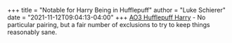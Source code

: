 +++
title = "Notable for Harry Being in Hufflepuff"
author = "Luke Schierer"
date = "2021-11-12T09:04:13-04:00"
+++
[AO3 Hufflepuff Harry](
https://archiveofourown.org/works?commit=Sort+and+Filter&work_search%5Bsort_column%5D=revised_at&work_search%5Bother_tag_names%5D=&exclude_work_search%5Bcategory_ids%5D%5B%5D=23&exclude_work_search%5Brelationship_ids%5D%5B%5D=99&exclude_work_search%5Brelationship_ids%5D%5B%5D=1600&exclude_work_search%5Brelationship_ids%5D%5B%5D=6658&exclude_work_search%5Brelationship_ids%5D%5B%5D=9510&exclude_work_search%5Brelationship_ids%5D%5B%5D=12343&exclude_work_search%5Brelationship_ids%5D%5B%5D=18224&exclude_work_search%5Brelationship_ids%5D%5B%5D=20822&exclude_work_search%5Brelationship_ids%5D%5B%5D=3420017&exclude_work_search%5Brelationship_ids%5D%5B%5D=4881226&work_search%5Bexcluded_tag_names%5D=Female+Harry+Potter%2CGood+Severus+Snape%2CProtective+Severus+Snape%2CMentor+Severus+Snape%2CNice+Severus+Snape%2CSeveritus+%7C+Severus+Snape+is+Harry+Potter%27s+Parent%2CGood+Dursley+Family+%28Harry+Potter%29%2CGood+Draco+Malfoy%2CGirl-Who-Lived+%28Harry+Potter%29%2CLily+Evans+Potter%2FSeverus+Snape%2CFutanari%2CRed-Haired+Harry+Potter%2CHarry+Potter%2FNymphadora+Tonks%2CFleur+Delacour%2FHarry+Potter%2CSane+Voldemort+%28Harry+Potter%29%2CSane+Tom+Riddle%2CGood+Tom+Riddle%2CGood+Voldemort+%28Harry+Potter%29%2CTrans+Character%2CTrans%2CTrans+Male+Character%2CRavenclaw+Harry+Potter%2CSlytherin+Harry+Potter%2CGryffindor+Harry+Potter%2CHarry+Potter%2FFred+Weasley%2FGeorge+Weasley%2CLogan+%28X-Men%29%2FLily+Evans+Potter%2CRegulus+Black%2FJames+Potter%2CNice+Dursley+Family+%28Harry+Potter%29%2CNice+Vernon+Dursley%2CGood+Vernon+Dursley%2CHarry+Potter%2FReader%2CTheodore+Nott%2FHarry+Potter&work_search%5Bcrossover%5D=&work_search%5Bcomplete%5D=&work_search%5Bwords_from%5D=&work_search%5Bwords_to%5D=&work_search%5Bdate_from%5D=&work_search%5Bdate_to%5D=&work_search%5Bquery%5D=&work_search%5Blanguage_id%5D=en&tag_id=Hufflepuff+Harry+Potter
) - No particular pairing, but a fair number of exclusions to try to keep things reasonably sane.


